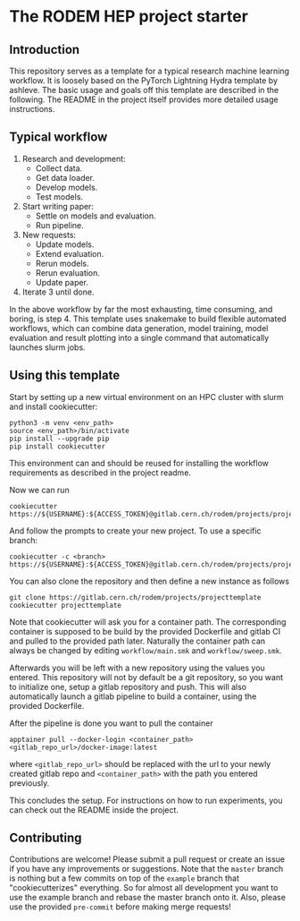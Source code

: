# The RODEM HEP project starter

## Introduction

This repository serves as a template for a typical research machine learning workflow.
It is loosely based on the PyTorch Lightning Hydra template by ashleve.
The basic usage and goals off this template are described in the following.
The README in the project itself provides more detailed usage instructions.

## Typical workflow
1) Research and development:
    * Collect data.
    * Get data loader.
    * Develop models.
    * Test models.
2) Start writing paper: 
    * Settle on models and evaluation. 
    * Run pipeline.
3) New requests: 
    * Update models.
    * Extend evaluation. 
    * Rerun models.
    * Rerun evaluation.
    * Update paper.    
4) Iterate 3 until done.

In the above workflow by far the most exhausting, time consuming, and boring, is step 4.
This template uses snakemake to build flexible automated workflows, which can combine
data generation, model training, model evaluation and result plotting into a
single command that automatically launches slurm jobs.

## Using this template
Start by setting up a new virtual environment on an HPC cluster with slurm and
install cookiecutter:
```
python3 -m venv <env_path>
source <env_path>/bin/activate
pip install --upgrade pip
pip install cookiecutter
```
This environment can and should be reused for installing the
workflow requirements as described in the project readme.

Now we can run
```
cookiecutter https://${USERNAME}:${ACCESS_TOKEN}@gitlab.cern.ch/rodem/projects/projecttemplate
```
And follow the prompts to create your new project.
To use a specific branch:
```
cookiecutter -c <branch> https://${USERNAME}:${ACCESS_TOKEN}@gitlab.cern.ch/rodem/projects/projecttemplate
```
You can also clone the repository and then define a new instance as follows
```
git clone https://gitlab.cern.ch/rodem/projects/projecttemplate
cookiecutter projecttemplate
```
Note that cookiecutter will ask you for a container path.
The corresponding container is supposed to be build by the provided Dockerfile
and gitlab CI and pulled to the provided path later.
Naturally the container path can always be changed by editing `workflow/main.smk` and `workflow/sweep.smk`.

Afterwards you will be left with a new repository using the values you entered.
This repository will not by default be a git repository, so you want to
initialize one, setup a gitlab repository and push.
This will also automatically launch a gitlab pipeline to build a container,
using the provided Dockerfile.

After the pipeline is done you want to pull the container
```
apptainer pull --docker-login <container_path> <gitlab_repo_url>/docker-image:latest
```
where `<gitlab_repo_url>` should be replaced with the url to your newly created
gitlab repo and `<container_path>` with the path you entered previously.

This concludes the setup.
For instructions on how to run experiments, you can check out the README inside the project.

## Contributing

Contributions are welcome! Please submit a pull request or create an issue if you have any improvements or suggestions.
Note that the `master` branch is nothing but a few commits on top of the `example` branch that
"cookiecutterizes" everything. 
So for almost all development you want to use the example branch and rebase the
master branch onto it.
Also, please use the provided `pre-commit` before making merge requests!
